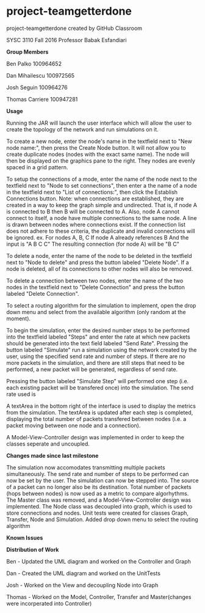 # project-teamgetterdone
project-teamgetterdone created by GitHub Classroom

SYSC 3110 Fall 2016
Professor Babak Esfandiari

<B>Group Members </B>

Ben Palko 100964652

Dan Mihailescu	100972565

Josh Seguin	100964276

Thomas Carriere 100947281

<B>Usage</B>

Running the JAR will launch the user interface which will allow the user to create the topology of the network and run simulations on it.

To create a new node, enter the node's name in the textfield next to "New node name:", then press the Create Node button.
It will not allow you to create duplicate nodes (nodes with the exact same name). The node will then be displayed on the graphics pane to the right. They nodes are evenly spaced in a grid pattern.

To setup the connections of a mode, enter the name of the node next to the textfield next to "Node to set connections",
then enter a the name of a node in the textfield next to "List of connections:", then click the Establish Connections button.
Note: when connections are established, they are created in a way to keep the graph simple and undirected.
That is, if node A is connected to B then B will be connected to A. Also, node A cannot connect to itself, a node have multiple connections to the same node. A line is drawn between nodes where connections exist.
If the connection list does not adhere to these criteria, the duplicate and invalid connections will be ignored.
ex.
For nodes A, B, C
If node A already references B 
And the input is "A B C C"
The resulting connection (for node A) will be "B C"

To delete a node, enter the name of the node to be deleted in the textfield next to "Node to delete" and press the button labeled "Delete Node". If a node is deleted, all of its connections to other nodes will also be removed.

To delete a connection between two nodes, enter the name of the two nodes in the textfield next to "Delete Connection" and press the button labeled "Delete Connection".

To select a routing algorithm for the simulation to implement, open the drop down menu and select from the available algorithm (only random at the moment).

To begin the simulation, enter the desired number steps to be performed into the textfield labeled "Steps" and enter the rate at which new packets should be generated into the text field labeled "Send Rate". Pressing the button labeled "Simulate" run a simulation using the network created by the user, using the specified send rate and number of steps. If there are no more packets in the simulation, and there are still steps that need to be performed, a new packet will be generated, regardless of send rate.

Pressing the button labeled "Simulate Step" will performed one step (i.e. each existing packet will be transfered once) into the simulation. The send rate used is

A textArea in the bottom right of the interface is used to display the metrics from the simulation. The textArea is updated after each step is completed, displaying the total number of packets transfered between nodes (i.e. a packet moving between one node and a connection).

A Model-View-Controller design was implemented in order to keep the classes seperate and uncoupled.

<B>Changes made since last milestone</B>

The simulation now accomodates transmitting multiple packets simultaneously. The send rate and number of steps to be performed can now be set by the user. The simulation can now be stepped into. The source of a packet can no longer also be its destination. Total number of packets (hops between nodes) is now used as a metric to compare algorhythms.
The Master class was removed, and a Model-View-Controller design was implemented. 
The Node class was decoupled into graph, which is used to store connections and nodes.
Unit tests were created for classes Graph, Transfer, Node and Simulation.
Added drop down menu to select the routing algorithm

<B>Known Issues </B>

<B>Distribution of Work</B>

Ben - Updated the UML diagram and worked on the Controller and Graph

Dan - Created the UML diagram and worked on the UnitTests

Josh - Worked on the View and decoupling Node into Graph

Thomas - Worked on the Model, Controller, Transfer and Master(changes were incorperated into Controller)


